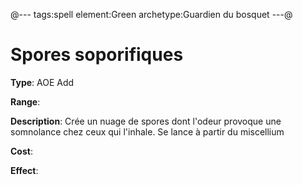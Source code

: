@---
tags:spell
element:Green
archetype:Guardien du bosquet
---@

# Spores soporifiques

**Type**:
AOE Add

**Range**:

**Description**:
Crée un nuage de spores dont l'odeur provoque une somnolance chez ceux qui l'inhale. Se lance à partir du miscellium

**Cost**:

**Effect**:
